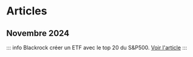 # Articles

## Novembre 2024
::: info Blackrock créer un ETF avec le top 20 du S&P500.
[Voir l'article](2024/novembre/ishares-sp20)
:::
